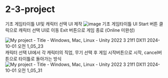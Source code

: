 # 2-3-project

기초 게임타이틀 UI및 캐릭터 선택 UI 제작
![image](https://github.com/user-attachments/assets/555aa882-1efa-4926-a365-2a097a59c2c7)
기초 게임타이틀 UI
Start 버튼 클릭으로 캐릭터 선택 UI로 이동
Exit 버튼으로 게임 종료 (Online 미완성)

![My project - Title - Windows, Mac, Linux - Unity 2022 3 21f1 _DX11_ 2024-10-01 오전 1_05_23](https://github.com/user-attachments/assets/df7f4008-b710-4122-8c17-43a9e707e608)
캐릭터 선택 UI에서 각 캐릭터의 직업, 무기 선택 후 게임 시작버튼으로 시작, cancel버튼으로 타이틀로 돌아가는 방식
![My project - Title - Windows, Mac, Linux - Unity 2022 3 21f1 _DX11_ 2024-10-01 오전 1_05_31](https://github.com/user-attachments/assets/c7266ff1-4403-476b-945a-f0dbb4a61ea1)
